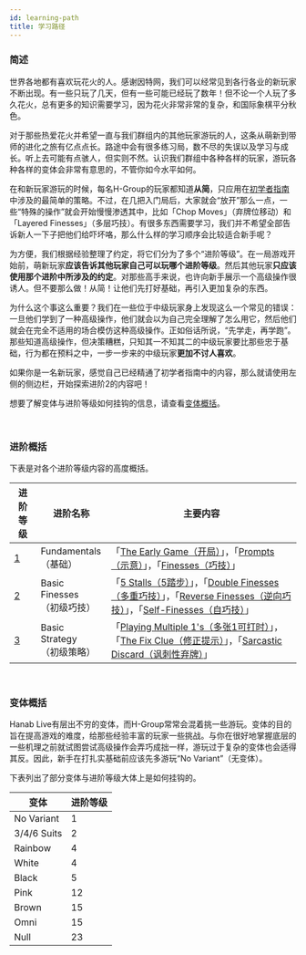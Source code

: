 ```yaml
---
id: learning-path
title: 学习路径
---
```


### 简述

世界各地都有喜欢玩花火的人。感谢因特网，我们可以经常见到各行各业的新玩家不断出现。有一些只玩了几天，但有一些可能已经玩了数年！但不论一个人玩了多久花火，总有更多的知识需要学习，因为花火非常非常的复杂，和国际象棋平分秋色。

对于那些热爱花火并希望一直与我们群组内的其他玩家游玩的人，这条从萌新到带师的进化之旅有亿点点长。路途中会有很多练习局，数不尽的失误以及学习与成长。听上去可能有点骇人，但实则不然。认识我们群组中各种各样的玩家，游玩各种各样的变体会非常有意思的，不管你如今水平如何。

在和新玩家游玩的时候，每名H-Group的玩家都知道**从简**，只应用在[初学者指南](beginner)中涉及的最简单的策略。不过，在几把入门局后，大家就会“放开”那么一点，一些“特殊的操作”就会开始慢慢渗透其中，比如「Chop Moves」（弃牌位移动）和「Layered Finesses」（多层巧技）。有很多东西需要学习，我们并不希望全部告诉新人一下子把他们给吓坏咯，那么什么样的学习顺序会比较适合新手呢？

为方便，我们根据经验整理了约定，将它们分为了多个“进阶等级”。在一局游戏开始前，萌新玩家**应该告诉其他玩家自己可以玩哪个进阶等级**。然后其他玩家**只应该使用那个进阶中所涉及的约定**。对那些高手来说，也许向新手展示一个高级操作很诱人。但不要那么做！从简！让他们先打好基础，再引入更加复杂的东西。

为什么这个事这么重要？我们在一些位于中级玩家身上发现这么一个常见的错误：一旦他们学到了一种高级操作，他们就会以为自己完全理解了怎么用它，然后他们就会在完全不适用的场合模仿这种高级操作。正如俗话所说，“先学走，再学跑”。那些知道高级操作，但决策糟糕，只知其一不知其二的中级玩家要比那些忠于基础，行为都在预料之中，一步一步来的中级玩家**更加不讨人喜欢**。

如果你是一名新玩家，感觉自己已经精通了初学者指南中的内容，那么就请使用左侧的侧边栏，开始探索进阶2的内容吧！

想要了解变体与进阶等级如何挂钩的信息，请查看[变体概括](#变体概括)。

<br />

### 进阶概括

下表是对各个进阶等级内容的高度概括。

| 进阶等级        | 进阶名称              | 主要内容 |
| ------------------- | ----------------------- | ------------------------|
| [1](level-1.md)     | Fundamentals<br />（基础）           | 「[The Early Game（开局）](level-1.md#the-early-game)」，「[Prompts（示意）](level-1.md#the-prompt)」，「[Finesses（巧技）](level-1.md#the-finesse)」
| [2](level-2.md)     | Basic Finesses<br />（初级巧技）          | 「[5 Stalls（5踏步）](level-2.md#the-5-stall-cluing-off-chop-5s5踏步)」，「[Double Finesses（多重巧技）](level-2.md#the-double-finesse--triple-finesse--quadruple-finesse多重巧技)」，「[Reverse Finesses（逆向巧技）](level-2.md#the-reverse-finesse逆向巧技)」，「[Self-Finesses（自巧技）](level-2.md#the-self-finesse自巧技)」
| [3](level-3.md)     | Basic Strategy<br />（初级策略）          | 「[Playing Multiple 1's（多张1可打时）](level-3.md#playing-multiple-1s多张1可打时)」，「[The Fix Clue（修正提示）](level-3.md#the-fix-clue修正提示)」，「[Sarcastic Discard（讽刺性弃牌）](level-3.md#the-sarcastic-discard讽刺性弃牌)」

<br />

### 变体概括

Hanab Live有层出不穷的变体，而H-Group常常会混着挑一些游玩。变体的目的旨在提高游戏的难度，给那些经验丰富的玩家一些挑战。与你在很好地掌握底层的一些机理之前就试图尝试高级操作会弄巧成拙一样，游玩过于复杂的变体也会适得其反。因此，新手在打扎实基础前应该先多游玩“No Variant”（无变体）。

下表列出了部分变体与进阶等级大体上是如何挂钩的。

| 变体    | 进阶等级
| ----------- | -----
| No Variant  | 1
| 3/4/6 Suits | 2
| Rainbow     | 4
| White       | 4
| Black       | 5
| Pink        | 12
| Brown       | 15
| Omni        | 15
| Null        | 23
